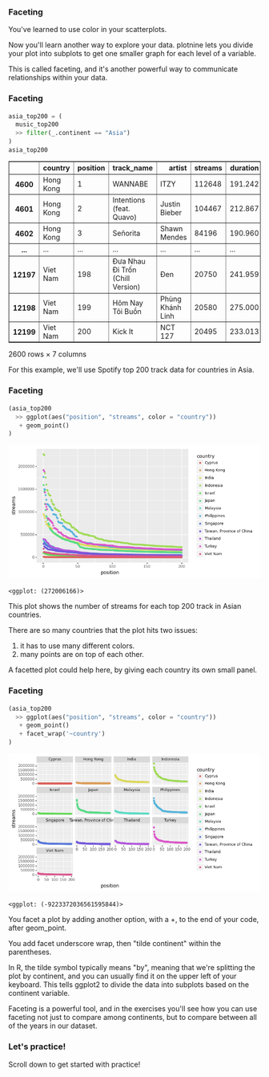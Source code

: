 <section class=""><section class="">

# Faceting


You've learned to use color in your scatterplots.

Now you'll learn another way to explore your data.
plotnine lets you divide your plot into subplots to get one smaller graph for each level of a variable.

This is called faceting, and it's another powerful way to communicate relationships within your data.
</section></section><section class="font-size-sm"><section class="font-size-sm">

# Faceting

```python
asia_top200 = (
  music_top200
  >> filter(_.continent == "Asia")
)
asia_top200
```




<div>
<style scoped>
    .dataframe tbody tr th:only-of-type {
        vertical-align: middle;
    }

    .dataframe tbody tr th {
        vertical-align: top;
    }

    .dataframe thead th {
        text-align: right;
    }
</style>
<table border="1" class="dataframe">
  <thead>
    <tr style="text-align: right;">
      <th></th>
      <th>country</th>
      <th>position</th>
      <th>track_name</th>
      <th>artist</th>
      <th>streams</th>
      <th>duration</th>
      <th>continent</th>
    </tr>
  </thead>
  <tbody>
    <tr>
      <th>4600</th>
      <td>Hong Kong</td>
      <td>1</td>
      <td>WANNABE</td>
      <td>ITZY</td>
      <td>112648</td>
      <td>191.242</td>
      <td>Asia</td>
    </tr>
    <tr>
      <th>4601</th>
      <td>Hong Kong</td>
      <td>2</td>
      <td>Intentions (feat. Quavo)</td>
      <td>Justin Bieber</td>
      <td>104467</td>
      <td>212.867</td>
      <td>Asia</td>
    </tr>
    <tr>
      <th>4602</th>
      <td>Hong Kong</td>
      <td>3</td>
      <td>Señorita</td>
      <td>Shawn Mendes</td>
      <td>84196</td>
      <td>190.960</td>
      <td>Asia</td>
    </tr>
    <tr>
      <th>...</th>
      <td>...</td>
      <td>...</td>
      <td>...</td>
      <td>...</td>
      <td>...</td>
      <td>...</td>
      <td>...</td>
    </tr>
    <tr>
      <th>12197</th>
      <td>Viet Nam</td>
      <td>198</td>
      <td>Đưa Nhau Đi Trốn (Chill Version)</td>
      <td>Đen</td>
      <td>20750</td>
      <td>241.959</td>
      <td>Asia</td>
    </tr>
    <tr>
      <th>12198</th>
      <td>Viet Nam</td>
      <td>199</td>
      <td>Hôm Nay Tôi Buồn</td>
      <td>Phùng Khánh Linh</td>
      <td>20580</td>
      <td>275.000</td>
      <td>Asia</td>
    </tr>
    <tr>
      <th>12199</th>
      <td>Viet Nam</td>
      <td>200</td>
      <td>Kick It</td>
      <td>NCT 127</td>
      <td>20495</td>
      <td>233.013</td>
      <td>Asia</td>
    </tr>
  </tbody>
</table>
<p>2600 rows × 7 columns</p>
</div>


<aside class="notes">


For this example, we'll use Spotify top 200 track data for countries in Asia.

</aside></section></section><section class=""><section class="">

# Faceting


```python
(asia_top200
  >> ggplot(aes("position", "streams", color = "country"))
   + geom_point()
)
```


![png](02d-slides_files/02d-slides_8_0.png)





    <ggplot: (272006166)>


<aside class="notes">


This plot shows the number of streams for each top 200 track in Asian countries.

There are so many countries that the plot hits two issues:

1. it has to use many different colors.
2. many points are on top of each other.

A facetted plot could help here, by giving each country its own small panel.

</aside></section></section><section class=""><section class="">

# Faceting

```python
(asia_top200
  >> ggplot(aes("position", "streams", color = "country"))
   + geom_point()
   + facet_wrap('~country')
)
```


![png](02d-slides_files/02d-slides_11_0.png)





    <ggplot: (-9223372036561595844)>


<aside class="notes">


You facet a plot by adding another option, with a +, to the end of your code, after geom_point.

You add facet underscore wrap, then "tilde continent" within the parentheses.

In R, the tilde symbol typically means "by", meaning that we're splitting the
plot by continent, and you can usually find it on the upper left of your keyboard.
This tells ggplot2 to divide the data into subplots based on the continent variable.

Faceting is a powerful tool, and in
the exercises you'll see how you can use faceting
not just to compare among continents, but to compare between all of the years in our dataset.


</aside></section></section><section class=""><section class="">

# Let's practice!
<aside class="notes">


Scroll down to get started with practice!

</aside></section></section>